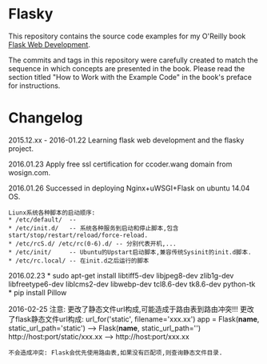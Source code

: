 Flasky
======

This repository contains the source code examples for my O'Reilly book [Flask Web Development](http://www.flaskbook.com).

The commits and tags in this repository were carefully created to match the sequence in which concepts are presented in the book. Please read the section titled "How to Work with the Example Code" in the book's preface for instructions.


Changelog
=========

2015.12.xx - 2016-01.22  Learning flask web development and the flasky project.

2016.01.23  Apply free ssl certification for ccoder.wang domain from wosign.com.

2016.01.26  Successed in deploying Nginx+uWSGI+Flask on ubuntu 14.04 OS.

	Liunx系统各种脚本的启动顺序:
	* /etc/default/  -- 
	* /etc/init.d/   -- 系统各种服务到启动和停止脚本,包含start/stop/restart/reload/force-reload.
	* /etc/rcS.d/ /etc/rc(0-6).d/ -- 分别代表开机,...
	* /etc/init/     -- Ubuntu的Upstart启动脚本,兼容传统Sysinit的init.d脚本.
	* /etc/rc.local/ -- 在init.d之后运行的脚本

2016.02.23
	* sudo apt-get install libtiff5-dev libjpeg8-dev zlib1g-dev libfreetype6-dev liblcms2-dev libwebp-dev tcl8.6-dev tk8.6-dev python-tk
	* pip install Pillow
	
2016-02-25
	注意: 更改了静态文件url构成,可能造成于路由表到路由冲突!!!
	更改了flask静态文件url构成: url_for('static', filename='xxx.xx')
	app = Flask(__name__, static_url_path='static')  -->  Flask(__name__, static_url_path='')
	http://host:port/static/xxx.xx  -->  http://host:port/xxx.xx
	
	不会造成冲突: Flask会优先使用路由表,如果没有匹配项,则查询静态文件目录.
	
	


